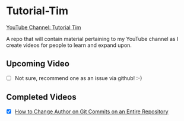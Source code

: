 # Tutorial-Tim
[YouTube Channel: Tutorial Tim](http://www.youtube.com/c/TutorialTim)

A repo that will contain material pertaining to my YouTube channel as I create videos for people to learn and expand upon.

## Upcoming Video
- [ ] Not sure, recommend one as an issue via github! :-)

## Completed Videos
- [x] [How to Change Author on Git Commits on an Entire Repository
](https://www.youtube.com/watch?v=3LIr70uVZ_Q)
